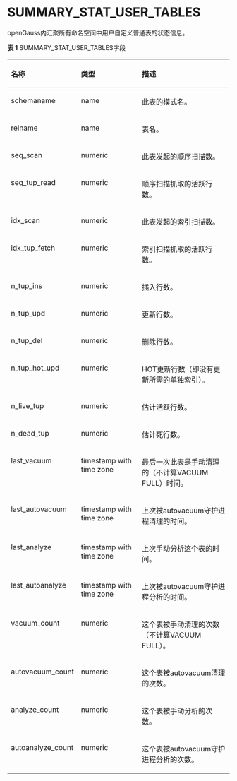 # SUMMARY\_STAT\_USER\_TABLES<a name="ZH-CN_TOPIC_0245374681"></a>

openGauss内汇聚所有命名空间中用户自定义普通表的状态信息。

**表 1**  SUMMARY\_STAT\_USER\_TABLES字段

<a name="zh-cn_topic_0237122577_table2068616526305"></a>
<table><thead align="left"><tr id="zh-cn_topic_0237122577_row19867115213300"><th class="cellrowborder" valign="top" width="23.05%" id="mcps1.2.4.1.1"><p id="zh-cn_topic_0237122577_p1867135223019"><a name="zh-cn_topic_0237122577_p1867135223019"></a><a name="zh-cn_topic_0237122577_p1867135223019"></a><strong id="zh-cn_topic_0237122577_b38671052163010"><a name="zh-cn_topic_0237122577_b38671052163010"></a><a name="zh-cn_topic_0237122577_b38671052163010"></a>名称</strong></p>
</th>
<th class="cellrowborder" valign="top" width="29.98%" id="mcps1.2.4.1.2"><p id="zh-cn_topic_0237122577_p138671252183018"><a name="zh-cn_topic_0237122577_p138671252183018"></a><a name="zh-cn_topic_0237122577_p138671252183018"></a><strong id="zh-cn_topic_0237122577_b58671552183019"><a name="zh-cn_topic_0237122577_b58671552183019"></a><a name="zh-cn_topic_0237122577_b58671552183019"></a>类型</strong></p>
</th>
<th class="cellrowborder" valign="top" width="46.97%" id="mcps1.2.4.1.3"><p id="zh-cn_topic_0237122577_p178671352123018"><a name="zh-cn_topic_0237122577_p178671352123018"></a><a name="zh-cn_topic_0237122577_p178671352123018"></a><strong id="zh-cn_topic_0237122577_b128671952123016"><a name="zh-cn_topic_0237122577_b128671952123016"></a><a name="zh-cn_topic_0237122577_b128671952123016"></a>描述</strong></p>
</th>
</tr>
</thead>
<tbody><tr id="zh-cn_topic_0237122577_row08677528305"><td class="cellrowborder" valign="top" width="23.05%" headers="mcps1.2.4.1.1 "><p id="zh-cn_topic_0237122577_p12867185253019"><a name="zh-cn_topic_0237122577_p12867185253019"></a><a name="zh-cn_topic_0237122577_p12867185253019"></a>schemaname</p>
</td>
<td class="cellrowborder" valign="top" width="29.98%" headers="mcps1.2.4.1.2 "><p id="zh-cn_topic_0237122577_p1886835219304"><a name="zh-cn_topic_0237122577_p1886835219304"></a><a name="zh-cn_topic_0237122577_p1886835219304"></a>name</p>
</td>
<td class="cellrowborder" valign="top" width="46.97%" headers="mcps1.2.4.1.3 "><p id="zh-cn_topic_0237122577_p1686812520301"><a name="zh-cn_topic_0237122577_p1686812520301"></a><a name="zh-cn_topic_0237122577_p1686812520301"></a>此表的模式名。</p>
</td>
</tr>
<tr id="zh-cn_topic_0237122577_row58682524301"><td class="cellrowborder" valign="top" width="23.05%" headers="mcps1.2.4.1.1 "><p id="zh-cn_topic_0237122577_p1986885273015"><a name="zh-cn_topic_0237122577_p1986885273015"></a><a name="zh-cn_topic_0237122577_p1986885273015"></a>relname</p>
</td>
<td class="cellrowborder" valign="top" width="29.98%" headers="mcps1.2.4.1.2 "><p id="zh-cn_topic_0237122577_p6868195283013"><a name="zh-cn_topic_0237122577_p6868195283013"></a><a name="zh-cn_topic_0237122577_p6868195283013"></a>name</p>
</td>
<td class="cellrowborder" valign="top" width="46.97%" headers="mcps1.2.4.1.3 "><p id="zh-cn_topic_0237122577_p128682523306"><a name="zh-cn_topic_0237122577_p128682523306"></a><a name="zh-cn_topic_0237122577_p128682523306"></a>表名。</p>
</td>
</tr>
<tr id="zh-cn_topic_0237122577_row15868195293016"><td class="cellrowborder" valign="top" width="23.05%" headers="mcps1.2.4.1.1 "><p id="zh-cn_topic_0237122577_p12868852193012"><a name="zh-cn_topic_0237122577_p12868852193012"></a><a name="zh-cn_topic_0237122577_p12868852193012"></a>seq_scan</p>
</td>
<td class="cellrowborder" valign="top" width="29.98%" headers="mcps1.2.4.1.2 "><p id="zh-cn_topic_0237122577_p9868125253019"><a name="zh-cn_topic_0237122577_p9868125253019"></a><a name="zh-cn_topic_0237122577_p9868125253019"></a>numeric</p>
</td>
<td class="cellrowborder" valign="top" width="46.97%" headers="mcps1.2.4.1.3 "><p id="zh-cn_topic_0237122577_p14868105273013"><a name="zh-cn_topic_0237122577_p14868105273013"></a><a name="zh-cn_topic_0237122577_p14868105273013"></a>此表发起的顺序扫描数。</p>
</td>
</tr>
<tr id="zh-cn_topic_0237122577_row3869135210303"><td class="cellrowborder" valign="top" width="23.05%" headers="mcps1.2.4.1.1 "><p id="zh-cn_topic_0237122577_p986995213301"><a name="zh-cn_topic_0237122577_p986995213301"></a><a name="zh-cn_topic_0237122577_p986995213301"></a>seq_tup_read</p>
</td>
<td class="cellrowborder" valign="top" width="29.98%" headers="mcps1.2.4.1.2 "><p id="zh-cn_topic_0237122577_p7869135220308"><a name="zh-cn_topic_0237122577_p7869135220308"></a><a name="zh-cn_topic_0237122577_p7869135220308"></a>numeric</p>
</td>
<td class="cellrowborder" valign="top" width="46.97%" headers="mcps1.2.4.1.3 "><p id="zh-cn_topic_0237122577_p386995223014"><a name="zh-cn_topic_0237122577_p386995223014"></a><a name="zh-cn_topic_0237122577_p386995223014"></a>顺序扫描抓取的活跃行数。</p>
</td>
</tr>
<tr id="zh-cn_topic_0237122577_row14869115211305"><td class="cellrowborder" valign="top" width="23.05%" headers="mcps1.2.4.1.1 "><p id="zh-cn_topic_0237122577_p38691952193011"><a name="zh-cn_topic_0237122577_p38691952193011"></a><a name="zh-cn_topic_0237122577_p38691952193011"></a>idx_scan</p>
</td>
<td class="cellrowborder" valign="top" width="29.98%" headers="mcps1.2.4.1.2 "><p id="zh-cn_topic_0237122577_p2869145223012"><a name="zh-cn_topic_0237122577_p2869145223012"></a><a name="zh-cn_topic_0237122577_p2869145223012"></a>numeric</p>
</td>
<td class="cellrowborder" valign="top" width="46.97%" headers="mcps1.2.4.1.3 "><p id="zh-cn_topic_0237122577_p10869352143014"><a name="zh-cn_topic_0237122577_p10869352143014"></a><a name="zh-cn_topic_0237122577_p10869352143014"></a>此表发起的索引扫描数。</p>
</td>
</tr>
<tr id="zh-cn_topic_0237122577_row0869205215301"><td class="cellrowborder" valign="top" width="23.05%" headers="mcps1.2.4.1.1 "><p id="zh-cn_topic_0237122577_p1286915522304"><a name="zh-cn_topic_0237122577_p1286915522304"></a><a name="zh-cn_topic_0237122577_p1286915522304"></a>idx_tup_fetch</p>
</td>
<td class="cellrowborder" valign="top" width="29.98%" headers="mcps1.2.4.1.2 "><p id="zh-cn_topic_0237122577_p158701152143014"><a name="zh-cn_topic_0237122577_p158701152143014"></a><a name="zh-cn_topic_0237122577_p158701152143014"></a>numeric</p>
</td>
<td class="cellrowborder" valign="top" width="46.97%" headers="mcps1.2.4.1.3 "><p id="zh-cn_topic_0237122577_p18870952113016"><a name="zh-cn_topic_0237122577_p18870952113016"></a><a name="zh-cn_topic_0237122577_p18870952113016"></a>索引扫描抓取的活跃行数。</p>
</td>
</tr>
<tr id="zh-cn_topic_0237122577_row68701052123013"><td class="cellrowborder" valign="top" width="23.05%" headers="mcps1.2.4.1.1 "><p id="zh-cn_topic_0237122577_p14870105218306"><a name="zh-cn_topic_0237122577_p14870105218306"></a><a name="zh-cn_topic_0237122577_p14870105218306"></a>n_tup_ins</p>
</td>
<td class="cellrowborder" valign="top" width="29.98%" headers="mcps1.2.4.1.2 "><p id="zh-cn_topic_0237122577_p6870052123013"><a name="zh-cn_topic_0237122577_p6870052123013"></a><a name="zh-cn_topic_0237122577_p6870052123013"></a>numeric</p>
</td>
<td class="cellrowborder" valign="top" width="46.97%" headers="mcps1.2.4.1.3 "><p id="zh-cn_topic_0237122577_p887011521304"><a name="zh-cn_topic_0237122577_p887011521304"></a><a name="zh-cn_topic_0237122577_p887011521304"></a>插入行数。</p>
</td>
</tr>
<tr id="zh-cn_topic_0237122577_row88701452153019"><td class="cellrowborder" valign="top" width="23.05%" headers="mcps1.2.4.1.1 "><p id="zh-cn_topic_0237122577_p787016527303"><a name="zh-cn_topic_0237122577_p787016527303"></a><a name="zh-cn_topic_0237122577_p787016527303"></a>n_tup_upd</p>
</td>
<td class="cellrowborder" valign="top" width="29.98%" headers="mcps1.2.4.1.2 "><p id="zh-cn_topic_0237122577_p2087045219303"><a name="zh-cn_topic_0237122577_p2087045219303"></a><a name="zh-cn_topic_0237122577_p2087045219303"></a>numeric</p>
</td>
<td class="cellrowborder" valign="top" width="46.97%" headers="mcps1.2.4.1.3 "><p id="zh-cn_topic_0237122577_p19870135223018"><a name="zh-cn_topic_0237122577_p19870135223018"></a><a name="zh-cn_topic_0237122577_p19870135223018"></a>更新行数。</p>
</td>
</tr>
<tr id="zh-cn_topic_0237122577_row287018526305"><td class="cellrowborder" valign="top" width="23.05%" headers="mcps1.2.4.1.1 "><p id="zh-cn_topic_0237122577_p108713526305"><a name="zh-cn_topic_0237122577_p108713526305"></a><a name="zh-cn_topic_0237122577_p108713526305"></a>n_tup_del</p>
</td>
<td class="cellrowborder" valign="top" width="29.98%" headers="mcps1.2.4.1.2 "><p id="zh-cn_topic_0237122577_p14871195243012"><a name="zh-cn_topic_0237122577_p14871195243012"></a><a name="zh-cn_topic_0237122577_p14871195243012"></a>numeric</p>
</td>
<td class="cellrowborder" valign="top" width="46.97%" headers="mcps1.2.4.1.3 "><p id="zh-cn_topic_0237122577_p28726523301"><a name="zh-cn_topic_0237122577_p28726523301"></a><a name="zh-cn_topic_0237122577_p28726523301"></a>删除行数。</p>
</td>
</tr>
<tr id="zh-cn_topic_0237122577_row1687225203017"><td class="cellrowborder" valign="top" width="23.05%" headers="mcps1.2.4.1.1 "><p id="zh-cn_topic_0237122577_p187265283011"><a name="zh-cn_topic_0237122577_p187265283011"></a><a name="zh-cn_topic_0237122577_p187265283011"></a>n_tup_hot_upd</p>
</td>
<td class="cellrowborder" valign="top" width="29.98%" headers="mcps1.2.4.1.2 "><p id="zh-cn_topic_0237122577_p1787215526308"><a name="zh-cn_topic_0237122577_p1787215526308"></a><a name="zh-cn_topic_0237122577_p1787215526308"></a>numeric</p>
</td>
<td class="cellrowborder" valign="top" width="46.97%" headers="mcps1.2.4.1.3 "><p id="zh-cn_topic_0237122577_p10872352113015"><a name="zh-cn_topic_0237122577_p10872352113015"></a><a name="zh-cn_topic_0237122577_p10872352113015"></a>HOT更新行数（即没有更新所需的单独索引）。</p>
</td>
</tr>
<tr id="zh-cn_topic_0237122577_row198727524302"><td class="cellrowborder" valign="top" width="23.05%" headers="mcps1.2.4.1.1 "><p id="zh-cn_topic_0237122577_p9873165213304"><a name="zh-cn_topic_0237122577_p9873165213304"></a><a name="zh-cn_topic_0237122577_p9873165213304"></a>n_live_tup</p>
</td>
<td class="cellrowborder" valign="top" width="29.98%" headers="mcps1.2.4.1.2 "><p id="zh-cn_topic_0237122577_p138731523302"><a name="zh-cn_topic_0237122577_p138731523302"></a><a name="zh-cn_topic_0237122577_p138731523302"></a>numeric</p>
</td>
<td class="cellrowborder" valign="top" width="46.97%" headers="mcps1.2.4.1.3 "><p id="zh-cn_topic_0237122577_p14873185215308"><a name="zh-cn_topic_0237122577_p14873185215308"></a><a name="zh-cn_topic_0237122577_p14873185215308"></a>估计活跃行数。</p>
</td>
</tr>
<tr id="zh-cn_topic_0237122577_row98731352153015"><td class="cellrowborder" valign="top" width="23.05%" headers="mcps1.2.4.1.1 "><p id="zh-cn_topic_0237122577_p187355263019"><a name="zh-cn_topic_0237122577_p187355263019"></a><a name="zh-cn_topic_0237122577_p187355263019"></a>n_dead_tup</p>
</td>
<td class="cellrowborder" valign="top" width="29.98%" headers="mcps1.2.4.1.2 "><p id="zh-cn_topic_0237122577_p487355216303"><a name="zh-cn_topic_0237122577_p487355216303"></a><a name="zh-cn_topic_0237122577_p487355216303"></a>numeric</p>
</td>
<td class="cellrowborder" valign="top" width="46.97%" headers="mcps1.2.4.1.3 "><p id="zh-cn_topic_0237122577_p487325212304"><a name="zh-cn_topic_0237122577_p487325212304"></a><a name="zh-cn_topic_0237122577_p487325212304"></a>估计死行数。</p>
</td>
</tr>
<tr id="zh-cn_topic_0237122577_row15873852113020"><td class="cellrowborder" valign="top" width="23.05%" headers="mcps1.2.4.1.1 "><p id="zh-cn_topic_0237122577_p16874175220303"><a name="zh-cn_topic_0237122577_p16874175220303"></a><a name="zh-cn_topic_0237122577_p16874175220303"></a>last_vacuum</p>
</td>
<td class="cellrowborder" valign="top" width="29.98%" headers="mcps1.2.4.1.2 "><p id="zh-cn_topic_0237122577_p387465223016"><a name="zh-cn_topic_0237122577_p387465223016"></a><a name="zh-cn_topic_0237122577_p387465223016"></a>timestamp with time zone</p>
</td>
<td class="cellrowborder" valign="top" width="46.97%" headers="mcps1.2.4.1.3 "><p id="zh-cn_topic_0237122577_p178749522305"><a name="zh-cn_topic_0237122577_p178749522305"></a><a name="zh-cn_topic_0237122577_p178749522305"></a>最后一次此表是手动清理的（不计算VACUUM FULL）时间。</p>
</td>
</tr>
<tr id="zh-cn_topic_0237122577_row8874195243012"><td class="cellrowborder" valign="top" width="23.05%" headers="mcps1.2.4.1.1 "><p id="zh-cn_topic_0237122577_p188741552153010"><a name="zh-cn_topic_0237122577_p188741552153010"></a><a name="zh-cn_topic_0237122577_p188741552153010"></a>last_autovacuum</p>
</td>
<td class="cellrowborder" valign="top" width="29.98%" headers="mcps1.2.4.1.2 "><p id="zh-cn_topic_0237122577_p12874175293010"><a name="zh-cn_topic_0237122577_p12874175293010"></a><a name="zh-cn_topic_0237122577_p12874175293010"></a>timestamp with time zone</p>
</td>
<td class="cellrowborder" valign="top" width="46.97%" headers="mcps1.2.4.1.3 "><p id="zh-cn_topic_0237122577_p5874352153015"><a name="zh-cn_topic_0237122577_p5874352153015"></a><a name="zh-cn_topic_0237122577_p5874352153015"></a>上次被autovacuum守护进程清理的时间。</p>
</td>
</tr>
<tr id="zh-cn_topic_0237122577_row17874115211300"><td class="cellrowborder" valign="top" width="23.05%" headers="mcps1.2.4.1.1 "><p id="zh-cn_topic_0237122577_p58741352203017"><a name="zh-cn_topic_0237122577_p58741352203017"></a><a name="zh-cn_topic_0237122577_p58741352203017"></a>last_analyze</p>
</td>
<td class="cellrowborder" valign="top" width="29.98%" headers="mcps1.2.4.1.2 "><p id="zh-cn_topic_0237122577_p12875145219308"><a name="zh-cn_topic_0237122577_p12875145219308"></a><a name="zh-cn_topic_0237122577_p12875145219308"></a>timestamp with time zone</p>
</td>
<td class="cellrowborder" valign="top" width="46.97%" headers="mcps1.2.4.1.3 "><p id="zh-cn_topic_0237122577_p15875552123015"><a name="zh-cn_topic_0237122577_p15875552123015"></a><a name="zh-cn_topic_0237122577_p15875552123015"></a>上次手动分析这个表的时间。</p>
</td>
</tr>
<tr id="zh-cn_topic_0237122577_row128751052183011"><td class="cellrowborder" valign="top" width="23.05%" headers="mcps1.2.4.1.1 "><p id="zh-cn_topic_0237122577_p58751452123013"><a name="zh-cn_topic_0237122577_p58751452123013"></a><a name="zh-cn_topic_0237122577_p58751452123013"></a>last_autoanalyze</p>
</td>
<td class="cellrowborder" valign="top" width="29.98%" headers="mcps1.2.4.1.2 "><p id="zh-cn_topic_0237122577_p16875752113019"><a name="zh-cn_topic_0237122577_p16875752113019"></a><a name="zh-cn_topic_0237122577_p16875752113019"></a>timestamp with time zone</p>
</td>
<td class="cellrowborder" valign="top" width="46.97%" headers="mcps1.2.4.1.3 "><p id="zh-cn_topic_0237122577_p987518527304"><a name="zh-cn_topic_0237122577_p987518527304"></a><a name="zh-cn_topic_0237122577_p987518527304"></a>上次被autovacuum守护进程分析的时间。</p>
</td>
</tr>
<tr id="zh-cn_topic_0237122577_row19875125213302"><td class="cellrowborder" valign="top" width="23.05%" headers="mcps1.2.4.1.1 "><p id="zh-cn_topic_0237122577_p6875155214301"><a name="zh-cn_topic_0237122577_p6875155214301"></a><a name="zh-cn_topic_0237122577_p6875155214301"></a>vacuum_count</p>
</td>
<td class="cellrowborder" valign="top" width="29.98%" headers="mcps1.2.4.1.2 "><p id="zh-cn_topic_0237122577_p9875145263013"><a name="zh-cn_topic_0237122577_p9875145263013"></a><a name="zh-cn_topic_0237122577_p9875145263013"></a>numeric</p>
</td>
<td class="cellrowborder" valign="top" width="46.97%" headers="mcps1.2.4.1.3 "><p id="zh-cn_topic_0237122577_p14876185293014"><a name="zh-cn_topic_0237122577_p14876185293014"></a><a name="zh-cn_topic_0237122577_p14876185293014"></a>这个表被手动清理的次数（不计算VACUUM FULL）。</p>
</td>
</tr>
<tr id="zh-cn_topic_0237122577_row287615213020"><td class="cellrowborder" valign="top" width="23.05%" headers="mcps1.2.4.1.1 "><p id="zh-cn_topic_0237122577_p1087615218307"><a name="zh-cn_topic_0237122577_p1087615218307"></a><a name="zh-cn_topic_0237122577_p1087615218307"></a>autovacuum_count</p>
</td>
<td class="cellrowborder" valign="top" width="29.98%" headers="mcps1.2.4.1.2 "><p id="zh-cn_topic_0237122577_p1587655218301"><a name="zh-cn_topic_0237122577_p1587655218301"></a><a name="zh-cn_topic_0237122577_p1587655218301"></a>numeric</p>
</td>
<td class="cellrowborder" valign="top" width="46.97%" headers="mcps1.2.4.1.3 "><p id="zh-cn_topic_0237122577_p148761052133016"><a name="zh-cn_topic_0237122577_p148761052133016"></a><a name="zh-cn_topic_0237122577_p148761052133016"></a>这个表被autovacuum清理的次数。</p>
</td>
</tr>
<tr id="zh-cn_topic_0237122577_row587695215304"><td class="cellrowborder" valign="top" width="23.05%" headers="mcps1.2.4.1.1 "><p id="zh-cn_topic_0237122577_p4876145263014"><a name="zh-cn_topic_0237122577_p4876145263014"></a><a name="zh-cn_topic_0237122577_p4876145263014"></a>analyze_count</p>
</td>
<td class="cellrowborder" valign="top" width="29.98%" headers="mcps1.2.4.1.2 "><p id="zh-cn_topic_0237122577_p38766527307"><a name="zh-cn_topic_0237122577_p38766527307"></a><a name="zh-cn_topic_0237122577_p38766527307"></a>numeric</p>
</td>
<td class="cellrowborder" valign="top" width="46.97%" headers="mcps1.2.4.1.3 "><p id="zh-cn_topic_0237122577_p2087795233015"><a name="zh-cn_topic_0237122577_p2087795233015"></a><a name="zh-cn_topic_0237122577_p2087795233015"></a>这个表被手动分析的次数。</p>
</td>
</tr>
<tr id="zh-cn_topic_0237122577_row1187715524305"><td class="cellrowborder" valign="top" width="23.05%" headers="mcps1.2.4.1.1 "><p id="zh-cn_topic_0237122577_p1787775263014"><a name="zh-cn_topic_0237122577_p1787775263014"></a><a name="zh-cn_topic_0237122577_p1787775263014"></a>autoanalyze_count</p>
</td>
<td class="cellrowborder" valign="top" width="29.98%" headers="mcps1.2.4.1.2 "><p id="zh-cn_topic_0237122577_p1787715223020"><a name="zh-cn_topic_0237122577_p1787715223020"></a><a name="zh-cn_topic_0237122577_p1787715223020"></a>numeric</p>
</td>
<td class="cellrowborder" valign="top" width="46.97%" headers="mcps1.2.4.1.3 "><p id="zh-cn_topic_0237122577_p487705283014"><a name="zh-cn_topic_0237122577_p487705283014"></a><a name="zh-cn_topic_0237122577_p487705283014"></a>这个表被autovacuum守护进程分析的次数。</p>
</td>
</tr>
</tbody>
</table>

